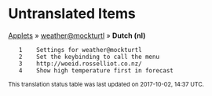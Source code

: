 # Untranslated Items
[Applets](../../../README.md) &#187; [weather@mockturtl](../README.md) &#187; **Dutch (nl)**

       1	Settings for weather@mockturtl
       2	Set the keybinding to call the menu
       3	http://woeid.rosselliot.co.nz/
       4	Show high temperature first in forecast

<sup>This translation status table was last updated on 2017-10-02, 14:37 UTC.</sup>

